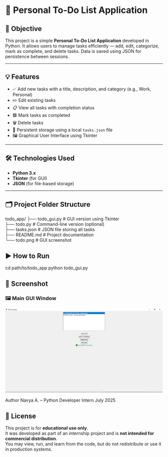 # 📝 Personal To-Do List Application

## 📌 Objective
This project is a simple **Personal To-Do List Application** developed in Python. It allows users to manage tasks efficiently — add, edit, categorize, mark as complete, and delete tasks. Data is saved using JSON for persistence between sessions.

---

## 💡 Features

- ✅ Add new tasks with a title, description, and category (e.g., Work, Personal)
- ✏️ Edit existing tasks
- 📋 View all tasks with completion status
- 🟩 Mark tasks as completed
- 🗑️ Delete tasks
- 💾 Persistent storage using a local `tasks.json` file
- 🖼️ Graphical User Interface using Tkinter

---

## 🛠️ Technologies Used

- **Python 3.x**
- **Tkinter** (for GUI)
- **JSON** (for file-based storage)

---
## 🗂️ Project Folder Structure

todo_app/
├── todo_gui.py # GUI version using Tkinter<br>
├── todo.py # Command-line version (optional)<br>
├── tasks.json # JSON file storing all tasks<br>
├── README.md # Project documentation<br>
└── todo.png # GUI screenshot<br>

    


## ▶️ How to Run

cd path/to/todo_app
python todo_gui.py

## 📸 Screenshot

### 🖼️ Main GUI Window
![Main Window](todo.png)

Author
Navya A. – Python Developer Intern
July 2025

## 📜 License

This project is for **educational use only**.  
It was developed as part of an internship project and is **not intended for commercial distribution**.  
You may view, run, and learn from the code, but do not redistribute or use it in production systems.



